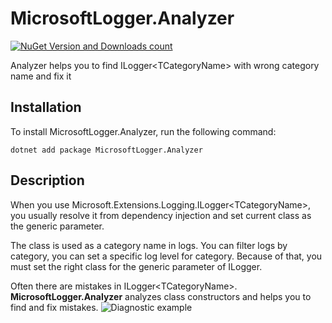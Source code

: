 # MicrosoftLogger.Analyzer
[![NuGet Version and Downloads count](https://buildstats.info/nuget/MicrosoftLogger.Analyzer)](https://www.nuget.org/packages/MicrosoftLogger.Analyzer)

Analyzer helps you to find ILogger\<TCategoryName\> with wrong category name and fix it

## Installation

To install MicrosoftLogger.Analyzer, run the following command:

```
dotnet add package MicrosoftLogger.Analyzer
```

## Description

When you use Microsoft.Extensions.Logging.ILogger\<TCategoryName\>, you usually resolve it from dependency injection and set current class as the generic parameter.

The class is used as a category name in logs. You can filter logs by category, you can set a specific log level for category. Because of that, you must set the right class for the generic parameter of ILogger.

Often there are mistakes in ILogger\<TCategoryName\>. **MicrosoftLogger.Analyzer** analyzes class constructors and helps you to find and fix mistakes.
![Diagnostic example](https://raw.githubusercontent.com/PavelStefanov/MicrosoftLogger.Analyzer/master/img/example1.png)
